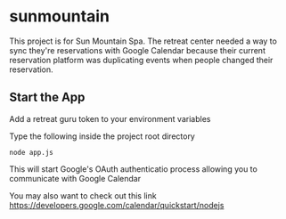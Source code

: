# sunmountain

This project is for Sun Mountain Spa. The retreat center needed a way to sync they're reservations with Google Calendar because their current reservation platform was duplicating events when people changed their reservation.

## Start the App

Add a retreat guru token to your environment variables

Type the following inside the project root directory

`node app.js`

This will start Google's OAuth authenticatio process allowing you to communicate with Google Calendar

You may also want to check out this link https://developers.google.com/calendar/quickstart/nodejs